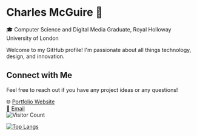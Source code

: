 # Charles McGuire 👋

🎓 Computer Science and Digital Media Graduate, Royal Holloway University of London  

Welcome to my GitHub profile! I'm passionate about all things technology, design, and innovation. 


## Connect with Me
Feel free to reach out if you have any project ideas or any questions!

🌐 [Portfolio Website](https://cmcguire.net)  
📧 [Email](mailto:charlesmcguiremail@gmail.com)  
![Visitor Count](https://visitor-badge.laobi.icu/badge?page_id=charliemcx5.charliemcx5)


[![Top Langs](https://github-readme-stats.vercel.app/api/top-langs/?username=charliemcx5)](https://github.com/anuraghazra/github-readme-stats)

